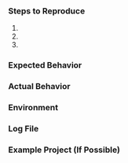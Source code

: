 ### Steps to Reproduce

1. 
2. 
3. 

### Expected Behavior

### Actual Behavior

### Environment

<!--
1. From the Visual Studio main menu, select: Help > Visual Studio > Show Details > Copy Info (https://developer.xamarin.com/guides/cross-platform/troubleshooting/questions/version-logs/)

2. Paste below this comment block.
-->

### Log File

<!--
1. Place cursor below this comment block.

2. Paste full build logs.
-->

### Example Project (If Possible)

<!--
1. Place cursor below this comment block.

2. Drag and drop the compressed project or files needed to reproduce.
-->

<!--
Switch to the "Preview" tab to ensure your issue renders correctly.
-->